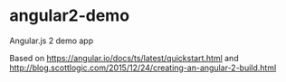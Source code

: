 # angular2-demo
Angular.js 2 demo app

Based on https://angular.io/docs/ts/latest/quickstart.html and http://blog.scottlogic.com/2015/12/24/creating-an-angular-2-build.html
